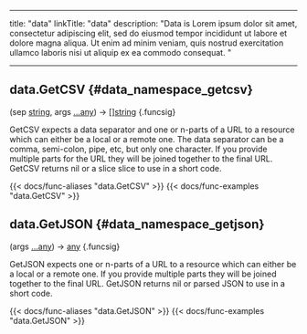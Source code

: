 




---
title: "data"
linkTitle: "data"
description: "Data is Lorem ipsum dolor sit amet, consectetur adipiscing elit, sed do eiusmod tempor incididunt ut labore et dolore magna aliqua. Ut enim ad minim veniam, quis nostrud exercitation ullamco laboris nisi ut aliquip ex ea commodo consequat. "





---















## data.GetCSV {#data_namespace_getcsv}

\(sep [string](/documentation/reference/typesgo/#string), args [...any](/documentation/reference/typesgo/#any)\) → [[]string](/documentation/reference/objects//[]string)
{.funcsig}


GetCSV expects a data separator and one or n-parts of a URL to a resource which
can either be a local or a remote one.
The data separator can be a comma, semi-colon, pipe, etc, but only one character.
If you provide multiple parts for the URL they will be joined together to the final URL.
GetCSV returns nil or a slice slice to use in a short code.

{{< docs/func-aliases "data.GetCSV" >}}
{{< docs/func-examples "data.GetCSV" >}}







## data.GetJSON {#data_namespace_getjson}

\(args [...any](/documentation/reference/typesgo/#any)\) → [any](/documentation/reference/typesgo/#any)
{.funcsig}


GetJSON expects one or n-parts of a URL to a resource which can either be a local or a remote one.
If you provide multiple parts they will be joined together to the final URL.
GetJSON returns nil or parsed JSON to use in a short code.

{{< docs/func-aliases "data.GetJSON" >}}
{{< docs/func-examples "data.GetJSON" >}}





